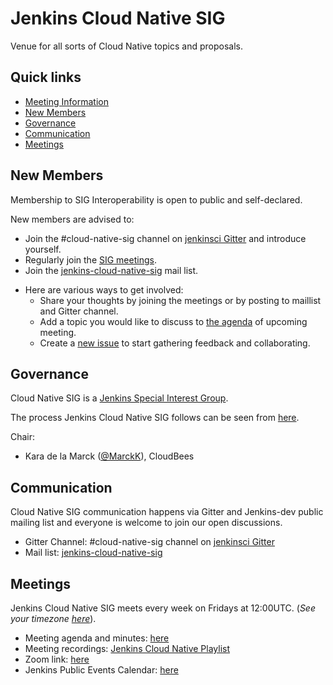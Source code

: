 # Jenkins Cloud Native SIG


Venue for all sorts of Cloud Native topics and proposals.

## Quick links

- [Meeting Information](#meetings)
- [New Members](#new-members)
- [Governance](#governance)
- [Communication](#communication)
- [Meetings](#meetings)
<!-- - [Members](#members) -->
## New Members

Membership to SIG Interoperability is open to public and self-declared.

New members are advised to:

* Join the #cloud-native-sig channel on [jenkinsci Gitter](https://gitter.im/jenkinsci/cloud-native-sig) and introduce yourself.
* Regularly join the [SIG meetings](/meetings.md).
* Join the [jenkins-cloud-native-sig](https://www.jenkins.io/mailing-lists/#jenkinsci-cloud-native-sig-googlegroups-com) mail list.
<!-- * Submit a PR to add yourself to the [members list](#members). -->
* Here are various ways to get involved:
  * Share your thoughts by joining the meetings or by posting to maillist and Gitter channel.
  * Add a topic you would like to discuss to [the agenda](/meetings.md) of upcoming meeting.
  * Create a [new issue](https://github.com/jenkinsci/sig-cloud-native/issues) to start gathering feedback and collaborating.

## Governance

Cloud Native SIG is a [Jenkins Special Interest Group](https://www.jenkins.io/sigs/).

The process Jenkins Cloud Native SIG follows can be seen from [here](https://github.com/jenkinsci/jep/tree/master/jep/4).

Chair:

* Kara de la Marck ([@MarckK](https://github.com/MarckK)), CloudBees

## Communication

Cloud Native SIG communication happens via Gitter and Jenkins-dev public mailing list and everyone is
welcome to join our open discussions.

* Gitter Channel: #cloud-native-sig channel on [jenkinsci Gitter](https://gitter.im/jenkinsci/cloud-native-sig)
* Mail list: [jenkins-cloud-native-sig](https://www.jenkins.io/mailing-lists/#jenkinsci-cloud-native-sig-googlegroups-com)

## Meetings

Jenkins Cloud Native SIG meets every week on Fridays at 12:00UTC. (*See your timezone [here](https://time.is/1200_in_UTC)*).

* Meeting agenda and minutes: [here](./meetings.md)
* Meeting recordings: [Jenkins Cloud Native Playlist](https://www.youtube.com/playlist?list=PLN7ajX_VdyaOFG9hTrswbO-ZK_n4B8CaG)
* Zoom link: [here]( https://zoom.us/j/91266012072?pwd=OWJZSGVuY2s3aHhHbitPVnIwNDBIUT09)
* Jenkins Public Events Calendar: [here](https://www.jenkins.io/events/)
